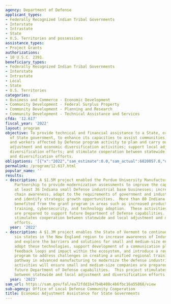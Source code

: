 ```yaml
---
agency: Department of Defense
applicant_types:
- Federally Recognized lndian Tribal Governments
- Interstate
- Intrastate
- State
- U.S. Territories and possessions
assistance_types:
- Project Grants
authorizations:
- 10 U.S.C. 2391.
beneficiary_types:
- Federally Recognized Indian Tribal Governments
- Interstate
- Intrastate
- Local
- State
- U.S. Territories
categories:
- Business and Commerce - Economic Development
- Community Development - Federal Surplus Property
- Community Development - Planning and Research
- Community Development - Technical Assistance and Services
cfda: '12.617'
fiscal_year: '2022'
layout: program
objective: To provide technical and financial assistance to a State, or an entity
  of State government, to enhance its capacities to assist communities, businesses,
  and workers affected by Defense program activity to plan and carry out community
  adjustment and economic diversification activities; support local adjustment and
  diversification efforts; and stimulate cooperation between statewide and local adjustment
  and diversification efforts.
obligations: '[{"x":"2022","sam_estimate":0.0,"sam_actual":6820057.0,"usa_spending_actual":6939170.0},{"x":"2023","sam_estimate":9900000.0,"sam_actual":0.0,"usa_spending_actual":3970910.0},{"x":"2024","sam_estimate":3000000.0,"sam_actual":0.0,"usa_spending_actual":0.0}]'
permalink: /program/12.617.html
popular_name: ''
results:
- description: A $1.5M project enabled the Purdue University Manufacturing Extension
    Partnership to provide modernization assessments to improve the capabilities of
    at least 36 Indiana small Defense industrial base businesses; increase supply
    chain awareness; adapt to the requirements of government and industry prime contractors;
    and identify strategic growth opportunities.  More than 80 Indiana companies have
    benefited from the grant program in areas such as increased productivity, workforce
    training, cybersecurity, and technology adoption.  These activities ensure companies
    are prepared to support future Department of Defense capabilities.  This project
    stimulates cooperation between statewide and local adjustment and diversification
    efforts.
  year: '2022'
- description: A $1.3M project enables the State of Vermont to continue work across
    six states in the New England region to increase awareness of Industry 4.0 technologies
    and explore the barriers and solutions for small and medium-size enterprises to
    adopt these technologies, support development of a communication plan to increase
    feedback loops and impact within the ecosystem, and introduce a regional workforce
    program to address challenges in creating a unified regional training and career
    pathway in advanced manufacturing to modernize the defense industrial base.  These
    activities will ensure small and medium-size companies are prepared to support
    future Department of Defense capabilities.  This project stimulates cooperation
    between statewide and local adjustment and diversification efforts.
  year: '2023'
sam_url: https://sam.gov/fal/ea72fdd1b47b4b408c4b6fbc16a55868/view
sub-agency: Office of Local Defense Community Cooperation
title: Economic Adjustment Assistance for State Governments
---
```

